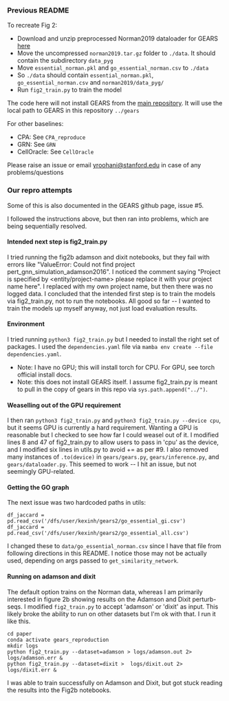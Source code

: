 ### Previous README

To recreate Fig 2:

- Download and unzip preprocessed Norman2019 dataloader for GEARS [here](https://dataverse.harvard.edu/api/access/datafile/6894431)
- Move the uncompressed `norman2019.tar.gz` folder to `./data`. It should contain the subdirectory `data_pyg`
- Move `essential_norman.pkl` and `go_essential_norman.csv` to `./data`
- So `./data` should contain `essential_norman.pkl`, `go_essential_norman.csv` and `norman2019/data_pyg/`
- Run `fig2_train.py` to train the model

The code here will not install GEARS from the [main repository](https://github.com/snap-stanford/GEARS). It will use the local path to GEARS in this repository `../gears`

For other baselines:
- CPA: See `CPA_reproduce`
- GRN: See `GRN`
- CellOracle: See `CellOracle`

Please raise an issue or email yroohani@stanford.edu in case of any problems/questions

### Our repro attempts

Some of this is also documented in the GEARS github page, issue #5. 

I followed the instructions above, but then ran into problems, which are being sequentially resolved. 

#### Intended next step is fig2_train.py

I tried running the fig2b adamson and dixit notebooks, but they fail with errors like "ValueError: Could not find project pert_gnn_simulation_adamson2016". I noticed the comment saying "Project is specified by <entity/project-name> please replace it with your project name here". I replaced with my own project name, but then there was no logged data. I concluded that the intended first step is to train the models via fig2_train.py, not to run the notebooks. All good so far -- I wanted to train the models up myself anyway, not just load evaluation results.

#### Environment

I tried running `python3 fig2_train.py` but I needed to install the right set of packages. I used the `dependencies.yaml` file via `mamba env create --file  dependencies.yaml`.

- Note: I have no GPU; this will install torch for CPU. For GPU, see torch official install docs.
- Note: this does not install GEARS itself. I assume fig2_train.py is meant to pull in the copy of gears in this repo via `sys.path.append("../")`.

#### Weaselling out of the GPU requirement

I then ran `python3 fig2_train.py` and `python3 fig2_train.py --device cpu`, but it seems GPU is currently a hard requirement. Wanting a GPU is reasonable but I checked to see how far I could weasel out of it. I modified lines 8 and 47 of fig2_train.py to allow users to pass in 'cpu' as the device, and I modified six lines in utils.py to avoid += as per #9. I also removed many instances of `.to(device)` in `gears/gears.py`, `gears/inference.py`, and `gears/dataloader.py`. This seemed to work -- I hit an issue, but not seemingly GPU-related.

#### Getting the GO graph

The next issue was two hardcoded paths in utils:

    df_jaccard = pd.read_csv('/dfs/user/kexinh/gears2/go_essential_gi.csv')
    df_jaccard = pd.read_csv('/dfs/user/kexinh/gears2/go_essential_all.csv')

I changed these to `data/go_essential_norman.csv` since I have that file from following directions in this README. I notice those may not be actually used, depending on args passed to `get_similarity_network`.

#### Running on adamson and dixit

The default option trains on the Norman data, whereas I am primarily interested in figure 2b showing results on the Adamson and Dixit perturb-seqs. I modified `fig2_train.py` to accept 'adamson' or 'dixit' as input. This likely broke the ability to run on other datasets but I'm ok with that. I run it like this.

    cd paper
    conda activate gears_reproduction
    mkdir logs
    python fig2_train.py --dataset=adamson > logs/adamson.out 2>  logs/adamson.err &
    python fig2_train.py --dataset=dixit >  logs/dixit.out 2>  logs/dixit.err &

I was able to train successfully on Adamson and Dixit, but got stuck reading the results into the Fig2b notebooks.